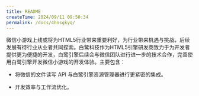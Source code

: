 ```yaml
---
title: README
createTime: 2024/09/11 09:50:34
permalink: /docs/4hnsgkyq/
---
```

微信小游戏上线或将为HTML5行业带来重要利好，为行业带来机遇与挑战，后续发展有待行业从业者共同探索。白鹭科技作为HTML5引擎研发商致力于为开发者提供更为便捷的开发，白鹭引擎后续会与微信团队进行进一步的技术合作，完善使用白鹭引擎开发微信小游戏的开发体验。主要包含：

* 将微信的文件读写 API 与白鹭引擎资源管理器进行更紧密的集成。

* 开发效率与工作流优化。